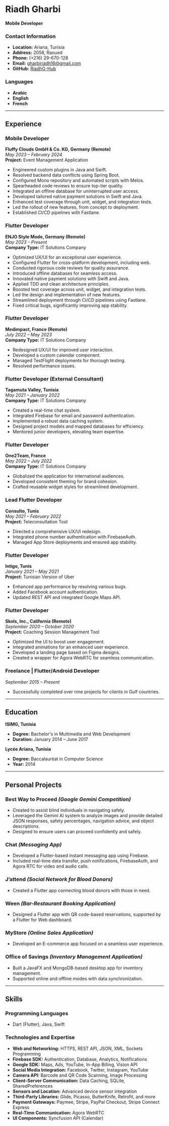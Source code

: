 # Riadh Gharbi
**Mobile Developer**

### Contact Information
- **Location:** Ariana, Tunisia
- **Address:** 2056, Raoued
- **Phone:** (+216) 29-670-128
- **Email:** [gharbiriadh16@gmail.com](mailto:gharbiriadh16@gmail.com)
- **GitHub:** [RiadhG-Hub](https://github.com/RiadhG-Hub)

### Languages
- **Arabic**
- **English**
- **French**

---

## Experience

### Mobile Developer
**Fluffy Clouds GmbH & Co. KG, Germany (Remote)**  
*May 2023 – February 2024*  
**Project:** Event Management Application
- Engineered custom plugins in Java and Swift.
- Resolved backend data conflicts using Spring Boot.
- Configured Mono repository and automated scripts with Melos.
- Spearheaded code reviews to ensure top-tier quality.
- Integrated an offline database for uninterrupted user access.
- Developed tailored native payment solutions in Swift and Java.
- Enhanced test coverage through unit, widget, and integration tests.
- Led the rollout of new features, from concept to deployment.
- Established CI/CD pipelines with Fastlane.

### Flutter Developer
**ENJO Style Mode, Germany (Remote)**  
*May 2023 – Present*  
**Company Type:** IT Solutions Company
- Optimized UX/UI for an exceptional user experience.
- Configured Flutter for cross-platform development, including web.
- Conducted rigorous code reviews for quality assurance.
- Introduced offline databases for seamless access.
- Innovated native payment solutions with Swift and Java.
- Applied TDD and clean architecture principles.
- Boosted test coverage across unit, widget, and integration tests.
- Led the design and implementation of new features.
- Streamlined deployment through CI/CD pipelines using Fastlane.
- Fixed critical bugs, significantly improving app stability.

### Flutter Developer
**Medimpact, France (Remote)**  
*July 2022 – May 2023*  
**Company Type:** IT Solutions Company
- Redesigned UX/UI for improved user interaction.
- Developed a custom calendar component.
- Managed TestFlight deployments for thorough testing.
- Resolved performance issues.

### Flutter Developer (External Consultant)
**Tagamuta Valley, Tunisia**  
*May 2021 – January 2022*  
**Company Type:** IT Solutions Company
- Created a real-time chat system.
- Integrated Firebase for email and password authentication.
- Implemented a robust data caching system.
- Designed project models and mapped databases for efficiency.
- Mentored junior developers, elevating team expertise.

### Flutter Developer
**One2Team, France**  
*May 2022 – July 2022*  
**Company Type:** IT Solutions Company
- Globalized the application for international audiences.
- Developed consistent theming for brand cohesion.
- Crafted reusable widget styles for streamlined development.

### Lead Flutter Developer
**Consulto, Tunis**  
*May 2021 – February 2022*  
**Project:** Teleconsultation Tool
- Directed a comprehensive UX/UI redesign.
- Integrated phone number authentication with FirebaseAuth.
- Managed App Store deployments and ensured app stability.

### Flutter Developer
**Intigo, Tunis**  
*January 2021 – May 2021*  
**Project:** Tunisian Version of Uber
- Enhanced app performance by resolving various bugs.
- Added Facebook account authentication.
- Updated REST API and integrated Google Maps API.

### Flutter Developer
**Skols, Inc., California (Remote)**  
*September 2020 – October 2020*  
**Project:** Coaching Session Management Tool
- Optimized the UI to boost user engagement.
- Integrated animations for an enhanced user experience.
- Developed a landing page based on Figma designs.
- Created a wrapper for Agora WebRTC for seamless communication.

### Freelance | Flutter/Android Developer
*September 2015 – Present*
- Successfully completed over nine projects for clients in Gulf countries.

---

## Education

**ISIMG, Tunisia**
- **Degree:** Bachelor's in Multimedia and Web Development
- **Duration:** January 2014 – June 2017

**Lycée Ariana, Tunisia**
- **Degree:** Baccalauréat in Computer Science
- **Year:** 2014

---

## Personal Projects

### Best Way to Proceed *(Google Gemini Competition)*
- Created to assist blind individuals in navigating safely.
- Leveraged the Gemini AI system to analyze images and provide detailed JSON responses, safety percentages, navigation advice, and object descriptions.
- Designed to ensure users can proceed confidently and safely.

### Chat *(Messaging App)*
- Developed a Flutter-based instant messaging app using Firebase.
- Included real-time data transfer, push notifications, FirebaseAuth, and Agora RTC for video and audio calls.

### J’attend *(Social Network for Blood Donors)*
- Created a Flutter app connecting blood donors with those in need.

### Ween *(Bar-Restaurant Booking Application)*
- Designed a Flutter app with QR code-based reservations, supported by a Flutter for Web dashboard.

### MyStore *(Online Sales Application)*
- Developed an E-commerce app focused on a seamless user experience.

### Office of Savings *(Inventory Management Application)*
- Built a JavaFX and MongoDB-based desktop app for inventory management.
- Supported online and offline modes with data synchronization.

---

## Skills

### Programming Languages
- Dart (Flutter), Java, Swift

### Technologies and Expertise
- **Web and Networking:** HTTPS, REST API, JSON, XML, Sockets Programming
- **Firebase SDK:** Authentication, Database, Analytics, Notifications
- **Google SDK:** Maps, Ads, YouTube, In-App Billing, Vision API
- **Social Media Integration:** Facebook, Twitter, Instagram, YouTube
- **Camera API:** Barcode and QR Code Scanning, Image Processing
- **Client-Server Communication:** Data Caching, SQLite, SharedPreferences
- **Sensors and Location:** Advanced device sensor integration
- **Third-Party Libraries:** Glide, Picasso, ButterKnife, Retrofit, and more
- **Payment Gateways:** Paymee, Stripe, PayPal Checkout, Stripe Connect Express
- **Real-Time Communication:** Agora WebRTC
- **UI Components:** Syncfusion API (Calendar)  
